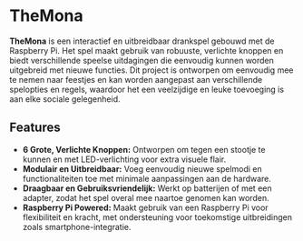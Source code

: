 # TheMona

**TheMona** is een interactief en uitbreidbaar drankspel gebouwd met de Raspberry Pi. Het spel maakt gebruik van robuuste, verlichte knoppen en biedt verschillende speelse uitdagingen die eenvoudig kunnen worden uitgebreid met nieuwe functies. Dit project is ontworpen om eenvoudig mee te nemen naar feestjes en kan worden aangepast aan verschillende spelopties en regels, waardoor het een veelzijdige en leuke toevoeging is aan elke sociale gelegenheid.

## Features

- **6 Grote, Verlichte Knoppen:** Ontworpen om tegen een stootje te kunnen en met LED-verlichting voor extra visuele flair.
- **Modulair en Uitbreidbaar:** Voeg eenvoudig nieuwe spelmodi en functionaliteiten toe met minimale aanpassingen aan de hardware.
- **Draagbaar en Gebruiksvriendelijk:** Werkt op batterijen of met een adapter, zodat het spel overal mee naartoe genomen kan worden.
- **Raspberry Pi Powered:** Maakt gebruik van een Raspberry Pi voor flexibiliteit en kracht, met ondersteuning voor toekomstige uitbreidingen zoals smartphone-integratie.
